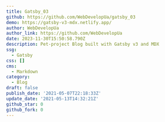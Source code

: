 ```yaml
---
title: Gatsby_03
github: https://github.com/WebDevelopUa/gatsby_03
demo: https://gatsby-v3-mdx.netlify.app/
author: WebDevelopUa
author_link: https://github.com/WebDevelopUa
date: 2023-11-30T15:50:58.790Z
description: Pet-project Blog built with Gatsby v3 and MDX
ssg:
  - Gatsby
css: []
cms:
  - Markdown
category:
  - Blog
draft: false
publish_date: '2021-05-07T22:18:33Z'
update_date: '2021-05-13T14:32:21Z'
github_star: 0
github_fork: 0
---
```

